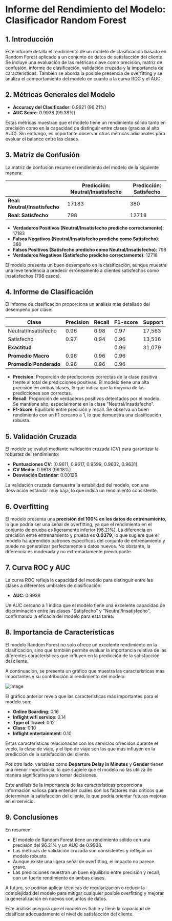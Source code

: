# Informe del Rendimiento del Modelo: Clasificador Random Forest

## 1. Introducción
Este informe detalla el rendimiento de un modelo de clasificación basado en Random Forest aplicado a un conjunto de datos de satisfacción del cliente. Se incluye una evaluación de las métricas clave como precisión, matriz de confusión, informe de clasificación, validación cruzada y la importancia de características. También se aborda la posible presencia de overfitting y se analiza el comportamiento del modelo en cuanto a la curva ROC y el AUC.

## 2. Métricas Generales del Modelo
- **Accuracy del Clasificador**: 0.9621 (96.21%)
- **AUC Score**: 0.9938 (99.38%)

Estas métricas muestran que el modelo tiene un rendimiento sólido tanto en precisión como en la capacidad de distinguir entre clases (gracias al alto AUC). Sin embargo, es importante observar otras métricas adicionales para evaluar el balance entre las clases.

## 3. Matriz de Confusión
La matriz de confusión resume el rendimiento del modelo de la siguiente manera:

|                     | Predicción: Neutral/Insatisfecho | Predicción: Satisfecho |
|---------------------|----------------------------------|------------------------|
| **Real: Neutral/Insatisfecho** | 17183                            | 380                    |
| **Real: Satisfecho**            | 798                              | 12718                  |

- **Verdaderos Positivos (Neutral/Insatisfecho predicho correctamente)**: 17183
- **Falsos Negativos (Neutral/Insatisfecho predicho como Satisfecho)**: 380
- **Falsos Positivos (Satisfecho predicho como Neutral/Insatisfecho)**: 798
- **Verdaderos Negativos (Satisfecho predicho correctamente)**: 12718

El modelo presenta un buen desempeño en la clasificación, aunque muestra una leve tendencia a predecir erróneamente a clientes satisfechos como insatisfechos (798 casos).

## 4. Informe de Clasificación
El informe de clasificación proporciona un análisis más detallado del desempeño por clase:

| Clase                    | Precision | Recall | F1-score | Support |
|--------------------------|-----------|--------|----------|---------|
| Neutral/Insatisfecho      | 0.96      | 0.98   | 0.97     | 17,563  |
| Satisfecho                | 0.97      | 0.94   | 0.96     | 13,516  |
| **Exactitud**             |           |        | 0.96     | 31,079  |
| **Promedio Macro**        | 0.96      | 0.96   | 0.96     |         |
| **Promedio Ponderado**    | 0.96      | 0.96   | 0.96     |         |

- **Precision**: Proporción de predicciones correctas de la clase positiva frente al total de predicciones positivas. El modelo tiene una alta precisión en ambas clases, lo que indica que la mayoría de las predicciones son correctas.
- **Recall**: Proporción de verdaderos positivos detectados por el modelo. Se mantiene alto, especialmente en la clase "Neutral/Insatisfecho".
- **F1-Score**: Equilibrio entre precisión y recall. Se observa un buen rendimiento con un F1 cercano a 1, lo que demuestra una clasificación robusta.

## 5. Validación Cruzada
El modelo se evaluó mediante validación cruzada (CV) para garantizar la robustez del rendimiento:

- **Puntuaciones CV**: [0.9611, 0.9617, 0.9599, 0.9632, 0.9631]
- **CV Medio**: 0.9618 (96.18%)
- **Desviación Estándar**: 0.00126

La validación cruzada demuestra la estabilidad del modelo, con una desviación estándar muy baja, lo que indica un rendimiento consistente.

## 6. Overfitting
El modelo presenta una **precisión del 100% en los datos de entrenamiento**, lo que podría ser una señal de overfitting, ya que el rendimiento en el conjunto de prueba es ligeramente inferior (96.21%). La diferencia en precisión entre entrenamiento y prueba es **0.0379**, lo que sugiere que el modelo ha aprendido patrones específicos del conjunto de entrenamiento y puede no generalizar perfectamente a datos nuevos. No obstante, la diferencia es moderada y no extremadamente preocupante.

## 7. Curva ROC y AUC
La curva ROC refleja la capacidad del modelo para distinguir entre las clases a diferentes umbrales de clasificación:

- **AUC**: 0.9938

Un AUC cercano a 1 indica que el modelo tiene una excelente capacidad de discriminación entre las clases "Satisfecho" y "Neutral/Insatisfecho", confirmando la eficacia del modelo para esta tarea.

## 8. Importancia de Características

El modelo Random Forest no solo ofrece un excelente rendimiento en la clasificación, sino que también permite evaluar la importancia relativa de las diferentes características que influyen en la predicción de la satisfacción del cliente.

A continuación, se presenta un gráfico que muestra las características más importantes y su contribución al rendimiento del modelo:

![image](https://github.com/user-attachments/assets/000f3a65-13f1-4f55-9e0e-adabd38502d0)


El gráfico anterior revela que las características más importantes para el modelo son:

- **Online Boarding**: 0.16
- **Inflight wifi service**: 0.14
- **Type of Travel**: 0.12
- **Class**: 0.10
- **Inflight entertainment**: 0.10

Estas características relacionadas con los servicios ofrecidos durante el vuelo, la clase de viaje, y el tipo de viaje son las que más influyen en la predicción de la satisfacción del cliente.

Por otro lado, variables como **Departure Delay in Minutes** y **Gender** tienen una menor importancia, lo que sugiere que el modelo no las utiliza de manera significativa para tomar decisiones.

Este análisis de la importancia de las características proporciona información valiosa para entender cuáles son los factores más críticos que determinan la satisfacción del cliente, lo que podría orientar futuras mejoras en el servicio.


## 9. Conclusiones
En resumen:
- El modelo de Random Forest tiene un rendimiento sólido con una precisión del 96.21% y un AUC de 0.9938.
- Las métricas de validación cruzada son consistentes y reflejan un modelo robusto.
- Aunque existe una ligera señal de overfitting, el impacto no parece grave.
- Las predicciones muestran un buen equilibrio entre precisión y recall, con un fuerte rendimiento en ambas clases.
  
A futuro, se podrían aplicar técnicas de regularización o reducir la complejidad del modelo para mitigar cualquier posible overfitting y mejorar la generalización en nuevos conjuntos de datos.

Este análisis asegura que el modelo es fiable y tiene la capacidad de clasificar adecuadamente el nivel de satisfacción del cliente.
